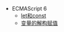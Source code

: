 - ECMAScript 6
    - [let和const](javascript/es6/let-and-const.md)
    - [变量的解构赋值](javascript/es6/var-deconstruction-assignment.md)
